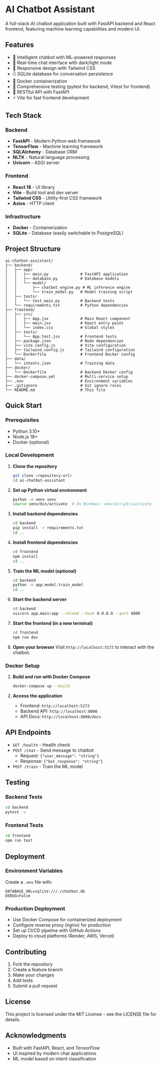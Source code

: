 # AI Chatbot Assistant

A full-stack AI chatbot application built with FastAPI backend and React frontend, featuring machine learning capabilities and modern UI.

## Features

- 🤖 Intelligent chatbot with ML-powered responses
- 💬 Real-time chat interface with dark/light mode
- 📱 Responsive design with Tailwind CSS
- 🗄️ SQLite database for conversation persistence
- 🐳 Docker containerization
- 🧪 Comprehensive testing (pytest for backend, Vitest for frontend)
- 🔄 RESTful API with FastAPI
- ⚡ Vite for fast frontend development

## Tech Stack

### Backend
- **FastAPI** - Modern Python web framework
- **TensorFlow** - Machine learning framework
- **SQLAlchemy** - Database ORM
- **NLTK** - Natural language processing
- **Uvicorn** - ASGI server

### Frontend
- **React 18** - UI library
- **Vite** - Build tool and dev server
- **Tailwind CSS** - Utility-first CSS framework
- **Axios** - HTTP client

### Infrastructure
- **Docker** - Containerization
- **SQLite** - Database (easily switchable to PostgreSQL)

## Project Structure

```
ai-chatbot-assistant/
├── backend/
│   ├── app/
│   │   ├── main.py              # FastAPI application
│   │   ├── database.py          # Database models
│   │   └── model/
│   │       ├── chatbot_engine.py # ML inference engine
│   │       └── train_model.py   # Model training script
│   ├── tests/
│   │   └── test_main.py         # Backend tests
│   └── requirements.txt         # Python dependencies
├── frontend/
│   ├── src/
│   │   ├── App.jsx              # Main React component
│   │   ├── main.jsx             # React entry point
│   │   └── index.css            # Global styles
│   ├── tests/
│   │   └── App.test.jsx         # Frontend tests
│   ├── package.json             # Node dependencies
│   ├── vite.config.js           # Vite configuration
│   ├── tailwind.config.js       # Tailwind configuration
│   └── Dockerfile               # Frontend Docker config
├── data/
│   └── intents.json             # Training data
├── docker/
│   └── Dockerfile               # Backend Docker config
├── docker-compose.yml           # Multi-service setup
├── .env                         # Environment variables
├── .gitignore                   # Git ignore rules
└── README.md                    # This file
```

## Quick Start

### Prerequisites
- Python 3.10+
- Node.js 18+
- Docker (optional)

### Local Development

1. **Clone the repository**
   ```bash
   git clone <repository-url>
   cd ai-chatbot-assistant
   ```

2. **Set up Python virtual environment**
   ```bash
   python -m venv venv
   source venv/bin/activate  # On Windows: venv\Scripts\activate
   ```

3. **Install backend dependencies**
   ```bash
   cd backend
   pip install -r requirements.txt
   cd ..
   ```

4. **Install frontend dependencies**
   ```bash
   cd frontend
   npm install
   cd ..
   ```

5. **Train the ML model (optional)**
   ```bash
   cd backend
   python -m app.model.train_model
   cd ..
   ```

6. **Start the backend server**
   ```bash
   cd backend
   uvicorn app.main:app --reload --host 0.0.0.0 --port 8000
   ```

7. **Start the frontend (in a new terminal)**
   ```bash
   cd frontend
   npm run dev
   ```

8. **Open your browser**
   Visit `http://localhost:5173` to interact with the chatbot.

### Docker Setup

1. **Build and run with Docker Compose**
   ```bash
   docker-compose up --build
   ```

2. **Access the application**
   - Frontend: `http://localhost:5173`
   - Backend API: `http://localhost:8000`
   - API Docs: `http://localhost:8000/docs`

## API Endpoints

- `GET /health` - Health check
- `POST /chat` - Send message to chatbot
  - Request: `{"user_message": "string"}`
  - Response: `{"bot_response": "string"}`
- `POST /train` - Train the ML model

## Testing

### Backend Tests
```bash
cd backend
pytest -v
```

### Frontend Tests
```bash
cd frontend
npm run test
```

## Deployment

### Environment Variables
Create a `.env` file with:
```
DATABASE_URL=sqlite:///./chatbot.db
DEBUG=False
```

### Production Deployment
- Use Docker Compose for containerized deployment
- Configure reverse proxy (nginx) for production
- Set up CI/CD pipeline with GitHub Actions
- Deploy to cloud platforms (Render, AWS, Vercel)

## Contributing

1. Fork the repository
2. Create a feature branch
3. Make your changes
4. Add tests
5. Submit a pull request

## License

This project is licensed under the MIT License - see the LICENSE file for details.

## Acknowledgments

- Built with FastAPI, React, and TensorFlow
- UI inspired by modern chat applications
- ML model based on intent classification
